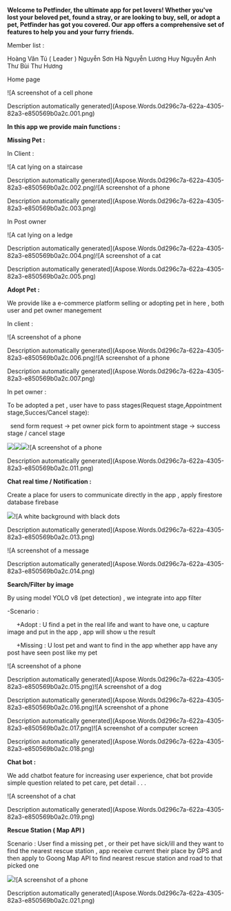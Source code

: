 **Welcome to Petfinder, the ultimate app for pet lovers! Whether you've lost your beloved pet, found a stray, or are looking to buy, sell, or adopt a pet, Petfinder has got you covered. Our app offers a comprehensive set of features to help you and your furry friends.**

Member list :

Hoàng Văn Tú ( Leader )
Nguyễn Sơn Hà
Nguyễn Lương Huy
Nguyễn Anh Thư
Bùi Thư Hương

Home page

![A screenshot of a cell phone

Description automatically generated](Aspose.Words.0d296c7a-622a-4305-82a3-e850569b0a2c.001.png)

**In this app we provide main functions :**

**Missing Pet :** 

In Client : 

![A cat lying on a staircase

Description automatically generated](Aspose.Words.0d296c7a-622a-4305-82a3-e850569b0a2c.002.png)![A screenshot of a phone

Description automatically generated](Aspose.Words.0d296c7a-622a-4305-82a3-e850569b0a2c.003.png)

In Post owner

![A cat lying on a ledge

Description automatically generated](Aspose.Words.0d296c7a-622a-4305-82a3-e850569b0a2c.004.png)![A screenshot of a cat

Description automatically generated](Aspose.Words.0d296c7a-622a-4305-82a3-e850569b0a2c.005.png)

**Adopt Pet :** 

We provide like a e-commerce platform selling or adopting pet in here , both user and pet owner manegement

In client :

![A screenshot of a phone

Description automatically generated](Aspose.Words.0d296c7a-622a-4305-82a3-e850569b0a2c.006.png)![A screenshot of a phone

Description automatically generated](Aspose.Words.0d296c7a-622a-4305-82a3-e850569b0a2c.007.png)


In pet owner : 

To be adopted a pet , user have to pass stages(Request stage,Appointment stage,Succes/Cancel stage):

` `send form request -> pet owner pick form to  apointment stage -> success stage / cancel stage

![](Aspose.Words.0d296c7a-622a-4305-82a3-e850569b0a2c.008.png)![](Aspose.Words.0d296c7a-622a-4305-82a3-e850569b0a2c.009.png)![](Aspose.Words.0d296c7a-622a-4305-82a3-e850569b0a2c.010.png)![A screenshot of a phone

Description automatically generated](Aspose.Words.0d296c7a-622a-4305-82a3-e850569b0a2c.011.png)

**Chat real time / Notification :** 

Create a place for users to communicate directly in the app , apply firestore database firebase

![](Aspose.Words.0d296c7a-622a-4305-82a3-e850569b0a2c.012.png)![A white background with black dots

Description automatically generated](Aspose.Words.0d296c7a-622a-4305-82a3-e850569b0a2c.013.png)

![A screenshot of a message

Description automatically generated](Aspose.Words.0d296c7a-622a-4305-82a3-e850569b0a2c.014.png)

**Search/Filter by image** 

By using model YOLO v8 (pet detection) , we integrate into app filter

-Scenario : 

`	`+Adopt : U find a pet in the real life and want to have one, u capture image and put in the app , app will show u the result

`	`+Missing : U lost pet and want to find in the app whether app have any post have seen post like my pet 

![A screenshot of a phone

Description automatically generated](Aspose.Words.0d296c7a-622a-4305-82a3-e850569b0a2c.015.png)![A screenshot of a dog

Description automatically generated](Aspose.Words.0d296c7a-622a-4305-82a3-e850569b0a2c.016.png)![A screenshot of a phone

Description automatically generated](Aspose.Words.0d296c7a-622a-4305-82a3-e850569b0a2c.017.png)![A screenshot of a computer screen

Description automatically generated](Aspose.Words.0d296c7a-622a-4305-82a3-e850569b0a2c.018.png)

**Chat bot :** 

We add chatbot feature for increasing user experience, chat bot provide simple question related to pet care, pet detail . . .

![A screenshot of a chat

Description automatically generated](Aspose.Words.0d296c7a-622a-4305-82a3-e850569b0a2c.019.png)

**Rescue Station ( Map API )** 

Scenario : User find a missing pet , or their pet have sick/ill and they want to find the nearest rescue station , app receive current their place by GPS and then apply to Goong Map API to find nearest rescue station and road to that picked one 

![](Aspose.Words.0d296c7a-622a-4305-82a3-e850569b0a2c.020.png)![A screenshot of a phone

Description automatically generated](Aspose.Words.0d296c7a-622a-4305-82a3-e850569b0a2c.021.png)

